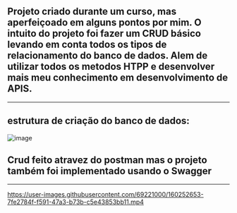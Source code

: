<h2>Projeto criado durante um curso, mas aperfeiçoado em alguns pontos por mim. O intuito do projeto foi fazer um CRUD básico levando em conta todos os tipos de relacionamento do banco de dados. Alem de utilizar todos os metodos HTPP e desenvolver mais meu conhecimento em desenvolvimento de APIS.</h2>



<hr>

<h2>estrutura de criação do banco de dados:</h2>

![image](https://user-images.githubusercontent.com/69221000/160252611-938be76e-7b06-40aa-9ca9-9714a626218c.png)




<h2>Crud feito atravez do postman mas o projeto também foi implementado usando o Swagger</h2>



<hr>

https://user-images.githubusercontent.com/69221000/160252653-7fe2784f-f591-47a3-b73b-c5e43853bb11.mp4

